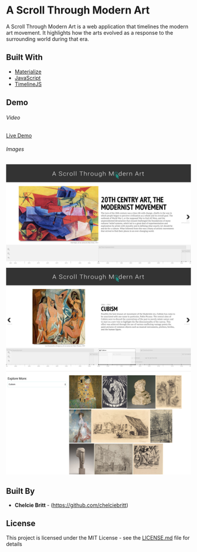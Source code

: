 # A Scroll Through Modern Art

A Scroll Through Modern Art is a web application that timelines the modern
art movement.  It highlights how the arts evolved as a response to the surrounding world during that era.

## Built With

* [Materialize](http://materializecss.com/)
* [JavaScript](https://www.javascript.com/)
* [TimelineJS](https://timeline.knightlab.com/)

## Demo

###### Video

[Live Demo](https://www.youtube.com/watch?v=OZcWhkOkhkM&t=26s)

###### Images

![Screenshot1](images/art1.png "screenshots of app")
![Screenshot2](images/art2.png "screenshots of app")
![Screenshot3](images/art3.png "screenshots of app")

## Built By

* **Chelcie Britt** - (https://github.com/chelciebritt)

## License

This project is licensed under the MIT License - see the [LICENSE.md](LICENSE.md) file for details
